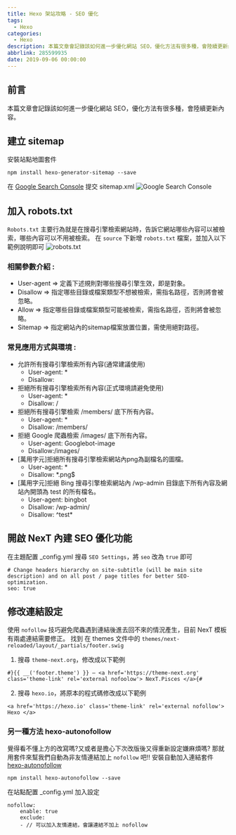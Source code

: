 ```yaml
---
title: Hexo 架站攻略 - SEO 優化
tags:
  - Hexo
categories:
  - Hexo
description: 本篇文章會記錄該如何進一步優化網站 SEO，優化方法有很多種，會陸續更新內容。
abbrlink: 285599935
date: 2019-09-06 00:00:00
---
```


## 前言
本篇文章會記錄該如何進一步優化網站 SEO，優化方法有很多種，會陸續更新內容。

## 建立 sitemap
安裝站點地圖套件
```
npm install hexo-generator-sitemap --save
```
在 [Google Search Console](https://search.google.com/search-console/about) 提交 sitemap.xml
![Google Search Console](https://i.imgur.com/FqRYG8P.png)

## 加入 robots.txt
`Robots.txt` 主要行為就是在搜尋引擎檢索網站時，告訴它網站哪些內容可以被檢索，哪些內容可以不用被檢索。
在 `source` 下新增 `robots.txt` 檔案，並加入以下範例說明即可
![robots.txt](https://i.imgur.com/jeqORKI.png)
### 相關參數介紹 :
  * User-agent => 定義下述規則對哪些搜尋引擎生效，即是對象。
  * Disallow => 指定哪些目錄或檔案類型不想被檢索，需指名路徑，否則將會被忽略。
  * Allow => 指定哪些目錄或檔案類型可能被檢索，需指名路徑，否則將會被忽略。
  * Sitemap => 指定網站內的sitemap檔案放置位置，需使用絕對路徑。

### 常見應用方式與環境 :
  * 允許所有搜尋引擎檢索所有內容(通常建議使用)
    * User-agent: *
    * Disallow:
  * 拒絕所有搜尋引擎檢索所有內容(正式環境請避免使用)
    * User-agent: *
    * Disallow: /
  * 拒絕所有搜尋引擎檢索 /members/ 底下所有內容。
    * User-agent: *
    * Disallow: /members/
  * 拒絕 Google 爬蟲檢索 /images/ 底下所有內容。
    * User-agent: Googlebot-image
    * Disallow:/images/
  * [萬用字元]拒絕所有搜尋引擎檢索網站內png為副檔名的圖檔。
    * User-agent: *
    * Disallow: *.png$
  * [萬用字元]拒絕 Bing 搜尋引擎檢索網站內 /wp-admin 目錄底下所有內容及網站內開頭為 test 的所有檔名。
    * User-agent: bingbot
    * Disallow: /wp-admin/
    * Disallow: ^test*

## 開啟 NexT 內建 SEO 優化功能
在主題配置 _config.yml 搜尋 `SEO Settings`，將 `seo` 改為 `true` 即可
```
# Change headers hierarchy on site-subtitle (will be main site description) and on all post / page titles for better SEO-optimization.
seo: true
```

## 修改連結設定
使用 `nofollow` 技巧避免爬蟲遇到連結後進去回不來的情況產生，目前 NexT 模板有兩處連結需要修正。
找到 在 themes 文件中的 `themes/next-reloaded/layout/_partials/footer.swig`

1. 搜尋 `theme-next.org`，修改成以下範例
```
#}{{ __('footer.theme') }} – <a href='https://theme-next.org' class='theme-link' rel='external nofoolow'> NexT.Pisces </a>{#
```
2. 搜尋 `hexo.io`，將原本的程式碼修改成以下範例
```
<a href='https://hexo.io' class='theme-link' rel='external nofollow'> Hexo </a>
```

### 另一種方法 hexo-autonofollow
覺得看不懂上方的改寫嗎?又或者是擔心下次改版後又得重新設定嫌麻煩嗎?
那就用套件來幫我們自動為非友情連結加上 `nofollow` 吧!!
安裝自動加入連結套件
[hexo-autonofollow](https://github.com/liuzc/hexo-autonofollow)
```
npm install hexo-autonofollow --save
```
在站點配置 _config.yml 加入設定
```
nofollow:
	enable: true
	exclude:
    - // 可以加入友情連結，會讓連結不加上 nofollow
```
